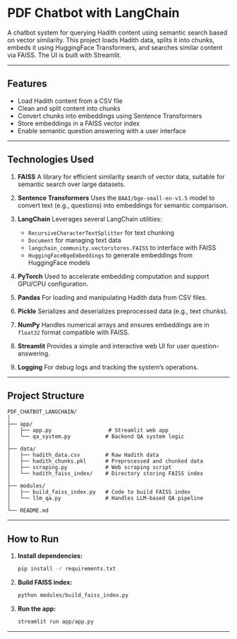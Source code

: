 # PDF Chatbot with LangChain

A chatbot system for querying Hadith content using semantic search based on vector similarity. This project loads Hadith data, splits it into chunks, embeds it using HuggingFace Transformers, and searches similar content via FAISS. The UI is built with Streamlit.

---

## Features

* Load Hadith content from a CSV file
* Clean and split content into chunks
* Convert chunks into embeddings using Sentence Transformers
* Store embeddings in a FAISS vector index
* Enable semantic question answering with a user interface

---

## Technologies Used

1. **FAISS**
   A library for efficient similarity search of vector data, suitable for semantic search over large datasets.

2. **Sentence Transformers**
   Uses the `BAAI/bge-small-en-v1.5` model to convert text (e.g., questions) into embeddings for semantic comparison.

3. **LangChain**
   Leverages several LangChain utilities:

   * `RecursiveCharacterTextSplitter` for text chunking
   * `Document` for managing text data
   * `langchain_community.vectorstores.FAISS` to interface with FAISS
   * `HuggingFaceBgeEmbeddings` to generate embeddings from HuggingFace models

4. **PyTorch**
   Used to accelerate embedding computation and support GPU/CPU configuration.

5. **Pandas**
   For loading and manipulating Hadith data from CSV files.

6. **Pickle**
   Serializes and deserializes preprocessed data (e.g., text chunks).

7. **NumPy**
   Handles numerical arrays and ensures embeddings are in `float32` format compatible with FAISS.

8. **Streamlit**
   Provides a simple and interactive web UI for user question-answering.

9. **Logging**
   For debug logs and tracking the system’s operations.

---

## Project Structure

```
PDF_CHATBOT_LANGCHAIN/
│
├── app/
│   ├── app.py                  # Streamlit web app
│   └── qa_system.py           # Backend QA system logic
│
├── data/
│   ├── hadith_data.csv        # Raw Hadith data
│   ├── hadith_chunks.pkl      # Preprocessed and chunked data
│   ├── scraping.py            # Web scraping script
│   └── hadith_faiss_index/    # Directory storing FAISS index
│
├── modules/
│   ├── build_faiss_index.py   # Code to build FAISS index
│   └── llm_qa.py              # Handles LLM-based QA pipeline
│
└── README.md
```

---

## How to Run

1. **Install dependencies:**

   ```bash
   pip install -r requirements.txt
   ```

2. **Build FAISS index:**

   ```bash
   python modules/build_faiss_index.py
   ```

3. **Run the app:**

   ```bash
   streamlit run app/app.py
   ```

---



